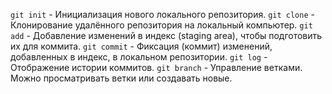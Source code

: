 `git init` - Инициализация нового локального репозитория.
`git clone` - Клонирование удалённого репозитория на локальный компьютер.
`git add` - Добавление изменений в индекс (staging area), чтобы подготовить их для коммита.
`git commit` -  Фиксация (коммит) изменений, добавленных в индекс, в локальном репозитории.
`git log` - Отображение истории коммитов.
`git branch` -  Управление ветками. Можно просматривать ветки или создавать новые.